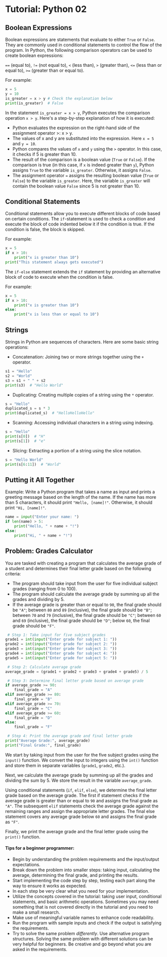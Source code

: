 # Tutorial: Python 02

## Boolean Expressions

Boolean expressions are statements that evaluate to either `True` or `False`. They are commonly used in conditional statements to control the flow of the program. In Python, the following comparison operators can be used to create boolean expressions:

`==` (equal to), `!=` (not equal to), `<` (less than), `>` (greater than), `<=` (less than or equal to), `>=` (greater than or equal to).

For example:

```python
x = 5
y = 10
is_greater = x > y # Check the explanation below
print(is_greater)  # False
```
In the statement `is_greater = x > y`, Python executes the comparison operation `x > y`. Here's a step-by-step explanation of how it is executed:

- Python evaluates the expression on the right-hand side of the assignment operator >: x > y.
- The values of x and y are substituted into the expression. Here `x = 5` and `y = 10`.
- Python compares the values of `x` and `y` using the `>` operator. In this case, it checks if 5 is greater than 10.
- The result of the comparison is a boolean value (`True` or `False`). If the comparison is true (in this case, if `x` is indeed greater than `y`), Python assigns `True` to the variable `is_greater`. Otherwise, it assigns `False`.
- The assignment operator `=` assigns the resulting boolean value (`True` or `False`) to the variable `is_greater`. Here, the variable `is_greater` will contain the boolean value `False` since 5 is not greater than 10.

## Conditional Statements

Conditional statements allow you to execute different blocks of code based on certain conditions. The `if`-statement is used to check a condition and execute the block of code indented below it if the condition is true. If the condition is false, the block is skipped.

For example:

```python
x = 5
if x > 10:
    print("x is greater than 10")
print("This statement always gets executed")
```

The `if-else` statement extends the `if` statement by providing an alternative block of code to execute when the condition is false.

For example:

```python
x = 5
if x > 10:
    print("x is greater than 10")
else:
    print("x is less than or equal to 10")
```
## Strings

Strings in Python are sequences of characters. Here are some basic string operations:

- Concatenation: Joining two or more strings together using the `+` operator.

```python
s1 = "Hello"
s2 = "World"
s3 = s1 + " " + s2
print(s3)  # "Hello World"
```

- Duplicating: Creating multiple copies of a string using the `*` operator.

```python
s = "Hello"
duplicated_s = s * 3
print(duplicated_s)  # "HelloHelloHello"
```
- Scanning: Accessing individual characters in a string using indexing.

```python
s = "Hello"
print(s[0])  # "H"
print(s[1])  # "e"
```

- Slicing: Extracting a portion of a string using the slice notation.

```python
s = "Hello World"
print(s[6:11])  # "World"
```

## Putting it All Together

Example: Write a Python program that takes a name as input and prints a greeting message based on the length of the name. If the name has more than 5 characters, it should print `"Hello, [name]!"`. Otherwise, it should print `"Hi, [name]!"`.

```python
name = input("Enter your name: ")
if len(name) > 5:
    print("Hello, " + name + "!")
else:
    print("Hi, " + name + "!")
```

## Problem: Grades Calculator

You are tasked with creating a program that calculates the average grade of a student and determines their final letter grade based on the following criteria:

- The program should take input from the user for five individual subject grades (ranging from 0 to 100).
- The program should calculate the average grade by summing up all the grades and dividing by 5.
- If the average grade is greater than or equal to `90`, the final grade should be `"A"`; between `80` and `89` (inclusive), the final grade should be `"B"`; between `70` and `79` (inclusive), the final grade should be `"C"`; between `60` and `69` (inclusive), the final grade should be `"D"`; below `60`, the final grade should be `"F"`.

```python
 # Step 1: Take input for five subject grades
grade1 = int(input("Enter grade for subject 1: "))
grade2 = int(input("Enter grade for subject 2: "))
grade3 = int(input("Enter grade for subject 3: "))
grade4 = int(input("Enter grade for subject 4: "))
grade5 = int(input("Enter grade for subject 5: "))

 # Step 2: Calculate average grade
average_grade = (grade1 + grade2 + grade3 + grade4 + grade5) / 5

 # Step 3: Determine final letter grade based on average grade
if average_grade >= 90:
    final_grade = "A"
elif average_grade >= 80:
    final_grade = "B"
elif average_grade >= 70:
    final_grade = "C"
elif average_grade >= 60:
    final_grade = "D"
else:
    final_grade = "F"

 # Step 4: Print the average grade and final letter grade
print("Average Grade:", average_grade)
print("Final Grade:", final_grade)
```

We start by taking input from the user for the five subject grades using the `input()` function. We convert the input to integers using the `int()` function and store them in separate variables (`grade1`, `grade2`, etc.).

Next, we calculate the average grade by summing up all the grades and dividing the sum by 5. We store the result in the variable `average_grade`.

Using conditional statements (`if`, `elif`, `else`), we determine the final letter grade based on the average grade. The first if statement checks if the average grade is greater than or equal to `90` and assigns the final grade as `"A"`. The subsequent `elif` statements check the average grade against the remaining ranges and assign the appropriate letter grades. The final else statement covers any average grade below `60` and assigns the final grade as `"F"`.

Finally, we print the average grade and the final letter grade using the `print()` function.

#### Tips for a beginner programmer:

- Begin by understanding the problem requirements and the input/output expectations.
- Break down the problem into smaller steps: taking input, calculating the average, determining the final grade, and printing the results.
- Start implementing the code step by step, testing each part along the way to ensure it works as expected.
- In each step be very clear what you need for your implementation. 
- Utilize the concepts covered in the tutorial: taking user input, conditional statements, and basic arithmetic operations. Sometimes you may need something that is not covered directly in the tutorial and you need to make a small research.
- Make use of meaningful variable names to enhance code readability.
- Run the program with sample inputs and check if the output is satisfying the requirements.
- Try to solve the same problem *differently*. Use alternative program structures. Solving the same problem with different solutions can be very helpful for beginners. Be creative and go beyond what you are asked in the requirements. 


